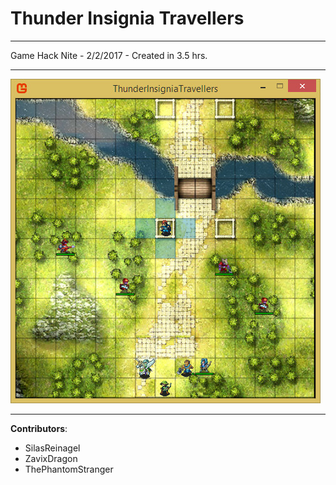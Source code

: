 # Thunder Insignia Travellers

----

Game Hack Nite - 2/2/2017 - Created in 3.5 hrs.

----

![screenshot](https://github.com/EnigmaDragons/ThunderInsigniaTravellers/blob/master/screenshot.jpg)

----

<strong>Contributors</strong>:
- SilasReinagel
- ZavixDragon
- ThePhantomStranger